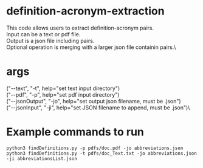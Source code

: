 # definition-acronym-extraction
This code allows users to extract definition-acronym pairs.\
Input can be a text or pdf file.\
Output is a json file including pairs.\
Optional operation is merging with a larger json file containin pairs.\

# args
("--text", "-t", help="set text input directory")\
("--pdf", "-p", help="set pdf input directory")\
("--jsonOutput", "-jo", help="set output json filename, must be .json")\
("--jsonInput", "-ji", help="set JSON filename to append, must be .json")\

# Example commands to run
```
python3 findDefinitions.py -p pdfs/doc.pdf -jo abbreviations.json
python3 findDefinitions.py -t pdfs/doc_Text.txt -jo abbreviations.json -ji abbreviationsList.json
```

